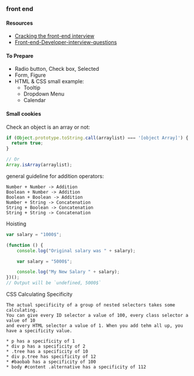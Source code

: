 ### front end
#### Resources
* [Cracking the front-end interview](https://medium.freecodecamp.com/cracking-the-front-end-interview-9a34cd46237#.4w3f64tjl)
* [Front-end-Developer-interview-questions](https://github.com/h5bp/Front-end-Developer-Interview-Questions)

#### To Prepare
* Radio button, Check box, Selected
* Form, Figure
* HTML & CSS small example:
  * Tooltip
  * Dropdown Menu
  * Calendar

#### Small cookies
Check an object is an array or not:
```javascript
if (Object.prototype.toString.call(arraylist) === '[object Array]') {
  return true;
}

// Or
Array.isArray(arraylist);
```

general guideline for addition operators:
```
Number + Number -> Addition
Boolean + Number -> Addition
Boolean + Boolean -> Addition
Number + String -> Concatenation
String + Boolean -> Concatenation
String + String -> Concatenation
```

Hoisting
```javascript
var salary = "1000$";

(function () {
    console.log("Original salary was " + salary);

    var salary = "5000$";

    console.log("My New Salary " + salary);
})();
// Output will be `undefined, 5000$`
```

CSS Calculating Specificity
```
The actual specificity of a group of nested selectors takes some calculating.
You can give every ID selector a value of 100, every class selector a value of 10
and every HTML selector a value of 1. When you add tehm all up, you have a specificity value.

* p has a specificity of 1
* div p has a specificity of 2
* .tree has a specificity of 10
* div p.tree has specificity of 12
* #baobab has a specificity of 100
* body #content .alternative has a specificity of 112
```
